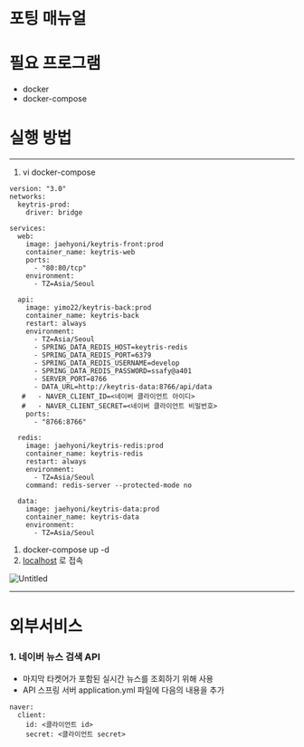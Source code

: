 # 포팅 매뉴얼

# 필요 프로그램

- docker
- docker-compose

# 실행 방법

---

1. vi docker-compose

```
version: "3.0"
networks:
  keytris-prod:
    driver: bridge

services:
  web:
    image: jaehyoni/keytris-front:prod
    container_name: keytris-web
    ports:
      - "80:80/tcp"
    environment:
      - TZ=Asia/Seoul

  api:
    image: yimo22/keytris-back:prod
    container_name: keytris-back
    restart: always
    environment:
      - TZ=Asia/Seoul
      - SPRING_DATA_REDIS_HOST=keytris-redis
      - SPRING_DATA_REDIS_PORT=6379
      - SPRING_DATA_REDIS_USERNAME=develop
      - SPRING_DATA_REDIS_PASSWORD=ssafy@a401
      - SERVER_PORT=8766
      - DATA_URL=http://keytris-data:8766/api/data
   #   - NAVER_CLIENT_ID=<네이버 클라이언트 아이디>
   #   - NAVER_CLIENT_SECRET=<네이버 클라이언트 비밀번호>
    ports:
      - "8766:8766"

  redis:
    image: jaehyoni/keytris-redis:prod
    container_name: keytris-redis
    restart: always
    environment:
      - TZ=Asia/Seoul
    command: redis-server --protected-mode no

  data:
    image: jaehyoni/keytris-data:prod
    container_name: keytris-data
    environment:
      - TZ=Asia/Seoul
```

1. docker-compose up -d
2. [localhost](http://localhost) 로 접속

![Untitled](%E1%84%91%E1%85%A9%E1%84%90%E1%85%B5%E1%86%BC%20%E1%84%86%E1%85%A2%E1%84%82%E1%85%B2%E1%84%8B%E1%85%A5%E1%86%AF%20aa567e0f4eeb45d388ee307abf9c71ff/Untitled.png)

---

# 외부서비스

### 1. 네이버 뉴스 검색 API

- 마지막 타켓어가 포함된 실시간 뉴스를 조회하기 위해 사용
- API 스프링 서버 application.yml 파일에 다음의 내용을 추가

```
naver:
  client:
    id: <클라이언트 id>
    secret: <클라이언트 secret>
```
